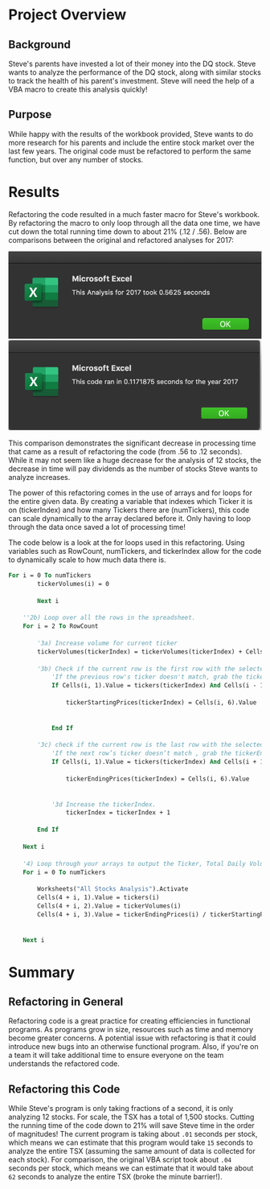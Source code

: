 # Project Overview

## Background

Steve's parents have invested a lot of their money into the DQ stock. Steve wants to analyze the performance of the DQ stock, along with similar stocks to track the health of his parent's investment. Steve will need the help of a VBA macro to create this analysis quickly!

## Purpose

While happy with the results of the workbook provided, Steve wants to do more research for his parents and include the entire stock market over the last few years. The original code must be refactored to perform the same function, but over any number of stocks.

# Results

Refactoring the code resulted in a much faster macro for Steve's workbook. By refactoring the macro to only loop through all the data one time, we have cut down the total running time down to about 21% (.12 / .56). Below are comparisons between the original and refactored analyses for 2017:

![2017 Original](https://github.com/juberr/VBA-Stock-Analysis/blob/master/Challenge/Resources/Original%202017%20Time.png?raw=truue) 
![2017 Refactored](https://github.com/juberr/VBA-Stock-Analysis/blob/master/Challenge/Resources/Refactored%202017%20Time.png?raw=true)

This comparison demonstrates the significant decrease in processing time that came as a result of refactoring the code (from .56 to .12 seconds). While it may not seem like a huge decrease for the analysis of 12 stocks, the decrease in time will pay dividends as the number of stocks Steve wants to analyze increases.

The power of this refactoring comes in the use of arrays and for loops for the entire given data. By creating a variable that indexes which Ticker it is on (tickerIndex) and how many Tickers there are (numTickers), this code can scale dynamically to the array declared before it. Only having to loop through the data once saved a lot of processing time!

The code below is a look at the for loops used in this refactoring. Using variables such as RowCount, numTickers, and tickerIndex allow for the code to dynamically scale to how much data there is.
```vb
For i = 0 To numTickers
        tickerVolumes(i) = 0
        
        Next i
        
    ''2b) Loop over all the rows in the spreadsheet.
    For i = 2 To RowCount
    
        '3a) Increase volume for current ticker
        tickerVolumes(tickerIndex) = tickerVolumes(tickerIndex) + Cells(i, 8).Value
        
        '3b) Check if the current row is the first row with the selected tickerIndex.
            'If the previous row's ticker doesn't match, grab the tickerStartingPrice for the current tickerIndex
            If Cells(i, 1).Value = tickers(tickerIndex) And Cells(i - 1, 1).Value <> tickers(tickerIndex) Then
                
                tickerStartingPrices(tickerIndex) = Cells(i, 6).Value
            
            
            End If
        
        '3c) check if the current row is the last row with the selected ticker:
            'If the next row’s ticker doesn’t match , grab the tickerEndingPrice for the current tickerIndex and then increase the tickerIndex.
            If Cells(i, 1).Value = tickers(tickerIndex) And Cells(i + 1, 1).Value <> tickers(tickerIndex) Then
                
                tickerEndingPrices(tickerIndex) = Cells(i, 6).Value
            

            '3d Increase the tickerIndex.
                tickerIndex = tickerIndex + 1
            
        End If
    
    Next i
    
    '4) Loop through your arrays to output the Ticker, Total Daily Volume, and Return.
    For i = 0 To numTickers
        
        Worksheets("All Stocks Analysis").Activate
        Cells(4 + i, 1).Value = tickers(i)
        Cells(4 + i, 2).Value = tickerVolumes(i)
        Cells(4 + i, 3).Value = tickerEndingPrices(i) / tickerStartingPrices(i) - 1

        
    Next i
```
 

# Summary

## Refactoring in General

Refactoring code is a great practice for creating efficiencies in functional programs. As programs grow in size, resources such as time and memory become greater concerns. A potential issue with refactoring is that it could introduce new bugs into an otherwise functional program. Also, if you're on a team it will take additional time to ensure everyone on the team understands the refactored code.


## Refactoring this Code
While Steve's program is only taking fractions of a second, it is only analyzing 12 stocks. For scale, the TSX has a total of 1,500 stocks. Cutting the running time of the code down to 21% will save Steve time in the order of magnitudes! The current program is taking about `.01` seconds per stock, which means we can estimate that this program would take `15` seconds to analyze the entire TSX (assuming the same amount of data is collected for each stock). For comparison, the original VBA script took about `.04` seconds per stock, which means we can estimate that it would take about `62` seconds to analyze the entire TSX (broke the minute barrier!).




